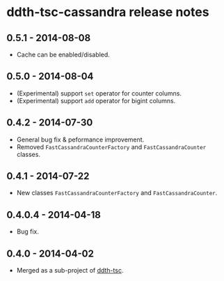 ddth-tsc-cassandra release notes
================================

0.5.1 - 2014-08-08
------------------
- Cache can be enabled/disabled.


0.5.0 - 2014-08-04
------------------
- (Experimental) support `set` operator for counter columns.
- (Experimental) support `add` operator for bigint columns.


0.4.2 - 2014-07-30
------------------
- General bug fix & peformance improvement.
- Removed `FastCassandraCounterFactory` and `FastCassandraCounter` classes.


0.4.1 - 2014-07-22
------------------
- New classes `FastCassandraCounterFactory` and `FastCassandraCounter`.


0.4.0.4 - 2014-04-18
--------------------
- Bug fix.


0.4.0 - 2014-04-02
------------------
- Merged as a sub-project of [ddth-tsc](https://github.com/DDTH/ddth-tsc).
